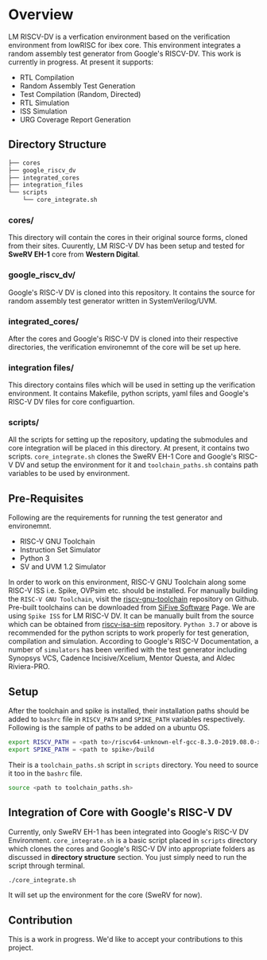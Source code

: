 # Overview

LM RISCV-DV is a verfication environment based on the verification environment from lowRISC for ibex core. This environment integrates a random assembly test generator from Google's RISCV-DV. This work is currently in progress. At present it supports:

- RTL Compilation
- Random Assembly Test Generation
- Test Compilation (Random, Directed)
- RTL Simulation
- ISS Simulation
- URG Coverage Report Generation

## Directory Structure

```bash
├── cores
├── google_riscv_dv
├── integrated_cores
├── integration_files
└── scripts
    └── core_integrate.sh
```

### cores/

This directory will contain the cores in their original source forms, cloned from their sites. Cuurently, LM RISC-V DV has been setup and tested for **SweRV EH-1** core from **Western Digital**.

### google_riscv_dv/

Google's RISC-V DV is cloned into this repository. It contains the source for random assembly test generator written in SystemVerilog/UVM.

### integrated_cores/

After the cores and Google's RISC-V DV is cloned into their respective directories, the verification environemnt of the core will be set up here.

### integration files/

This directory contains files which will be used in setting up the verification environment. It contains Makefile, python scripts, yaml files and Google's RISC-V DV files for core configuartion.

### scripts/

All the scripts for setting up the repository, updating the submodules and core integration will be placed in this directory. At present, it contains two scripts. `core_integrate.sh` clones the SweRV EH-1 Core and Google's RISC-V DV and setup the environment for it and `toolchain_paths.sh` contains path variables to be used by environment. 

## Pre-Requisites

Following are the requirements for running the test generator and environemnt.

- RISC-V GNU Toolchain
- Instruction Set Simulator
- Python 3
- SV and UVM 1.2 Simulator

In order to work on this environment, RISC-V GNU Toolchain along some RISC-V ISS i.e. Spike, OVPsim etc. should be installed. For manually building the `RISC-V GNU Toolchain`, visit the [riscv-gnu-toolchain](https://github.com/riscv/riscv-gnu-toolchain) repository on Github. Pre-built toolchains can be downloaded from [SiFive Software](https://www.sifive.com/software) Page. We are using `Spike ISS` for LM RISC-V DV. It can be manually built from the source which can be obtained from [riscv-isa-sim](https://github.com/riscv/riscv-isa-sim) repository. `Python 3.7` or above is recommended for the python scripts to work properly for test generation, compilation and simulation. According to Google's RISC-V Documentation, a number of `simulators` has been verified with the test generator including Synopsys VCS, Cadence Incisive/Xcelium, Mentor Questa, and Aldec Riviera-PRO.

## Setup

After the toolchain and spike is installed, their installation paths should be added to `bashrc` file in `RISCV_PATH` and `SPIKE_PATH` variables respectively. Following is the sample of paths to be added on a ubuntu OS.

```bash
export RISCV_PATH = <path to>/riscv64-unknown-elf-gcc-8.3.0-2019.08.0-x86_64-linux-ubuntu14
export SPIKE_PATH = <path to spike>/build
```

Their is a `toolchain_paths.sh` script in `scripts` directory. You need to source it too in the `bashrc` file.

```bash
source <path to toolchain_paths.sh>
```

## Integration of Core with Google's RISC-V DV

Currently, only SweRV EH-1 has been integrated into Google's RISC-V DV Environment. `core_integrate.sh` is a basic script placed in `scripts` directory which clones the cores and Google's RISC-V DV into appropriate folders as discussed in **directory structure** section. You just simply need to run the script through terminal. 

```bash
./core_integrate.sh
```

It will set up the environment for the core (SweRV for now).

## Contribution

This is a work in progress. We'd like to accept your contributions to this project. 
